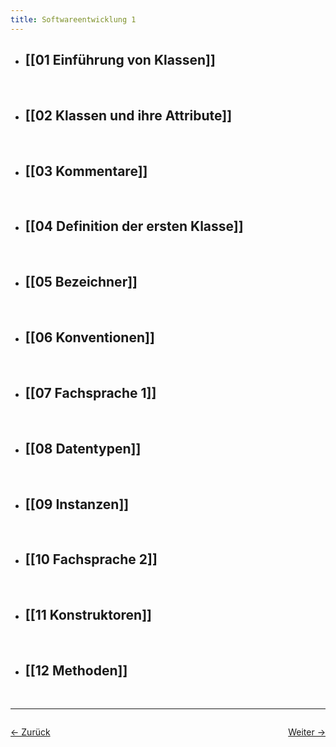 ```yaml
---
title: Softwareentwicklung 1
---
```


- ## [[01 Einführung von Klassen]]
    <br>
- ## [[02 Klassen und ihre Attribute]]
    <br>
- ## [[03 Kommentare]]
    <br>
- ## [[04 Definition der ersten Klasse]]
    <br>
- ## [[05 Bezeichner]]
    <br>
- ## [[06 Konventionen]]
    <br>
- ## [[07 Fachsprache 1]]
    <br>
- ## [[08 Datentypen]]
    <br>
- ## [[09 Instanzen]]
    <br>
- ## [[10 Fachsprache 2]]
    <br>
- ## [[11 Konstruktoren]]
    <br>
- ## [[12 Methoden]]
    <br>

<hr>

<div style="display: flex; justify-content: space-between;">

  <a href="Semester 1">← Zurück</a>

  <a href="01 Einführung von Klassen">Weiter →</a>

</div>